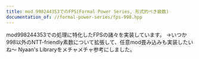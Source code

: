 ```yaml
---
title: mod 998244353でのFPS(Formal Power Series, 形式的べき級数)
documentation_of: //formal-power-series/fps-998.hpp
---
```


mod998244353での処理に特化したFPSの諸々を実装しています。
→いつか998以外のNTT-friendly素数について拡張して、任意mod畳み込みも実装したいね～
Nyaan's Libraryをメチャメチャ参考にしました。
